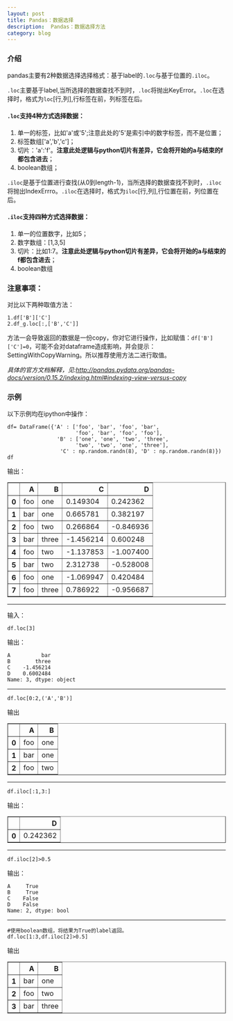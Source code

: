 ```yaml
---
layout: post
title: Pandas：数据选择
description:  Pandas：数据选择方法
category: blog
---
```


### 介绍

pandas主要有2种数据选择选择格式：基于label的`.loc`与基于位置的`.iloc`。

`.loc`主要基于label,当所选择的数据查找不到时，`.loc`将抛出KeyError。`.loc`在选择时，格式为`loc`[行,列],行标签在前，列标签在后。

#### `.loc`支持4种方式选择数据：
1. 单一的标签，比如'a'或'5';注意此处的'5'是索引中的数字标签，而不是位置；
2. 标签数组['a','b','c']；
3. 切片：'a':'f'。**注意此处逻辑与python切片有差异，它会将开始的a与结束的f都包含进去**；
4. boolean数组；


`.iloc`是基于位置进行查找(从0到length-1)，当所选择的数据查找不到时，`.iloc`将抛出IndexErrro。`.iloc`在选择时，格式为`iloc`[行,列],行位置在前，列位置在后。
#### `.iloc`支持四种方式选择数据：
1. 单一的位置数字，比如5；
2. 数字数组：[1,3,5]
3. 切片：比如1:7。**注意此处逻辑与python切片有差异，它会将开始的a与结束的f都包含进去**；
4. boolean数组


### 注意事项：
对比以下两种取值方法：

    1.df['B']['C']
    2.df_g.loc[:,['B','C']]

方法一会导致返回的数据是一份copy，你对它进行操作，比如赋值：`df['B']['C']=0`，可能不会对dataframe造成影响，并会提示：SettingWithCopyWarning。所以推荐使用方法二进行取值。

*具体的官方文档解释，见:http://pandas.pydata.org/pandas-docs/version/0.15.2/indexing.html#indexing-view-versus-copy*


### 示例
以下示例均在ipython中操作：

    df= DataFrame({'A' : ['foo', 'bar', 'foo', 'bar',
                          'foo', 'bar', 'foo', 'foo'],
                    'B' : ['one', 'one', 'two', 'three',
                          'two', 'two', 'one', 'three'],
                     'C' : np.random.randn(8), 'D' : np.random.randn(8)})
    df

 输出：
 
 
<table border="1" class="dataframe">
  <thead>
    <tr style="text-align: right;">
      <th></th>
      <th>A</th>
      <th>B</th>
      <th>C</th>
      <th>D</th>
    </tr>
  </thead>
  <tbody>
    <tr>
      <th>0</th>
      <td>foo</td>
      <td>one</td>
      <td>0.149304</td>
      <td>0.242362</td>
    </tr>
    <tr>
      <th>1</th>
      <td>bar</td>
      <td>one</td>
      <td>0.665781</td>
      <td>0.382197</td>
    </tr>
    <tr>
      <th>2</th>
      <td>foo</td>
      <td>two</td>
      <td>0.266864</td>
      <td>-0.846936</td>
    </tr>
    <tr>
      <th>3</th>
      <td>bar</td>
      <td>three</td>
      <td>-1.456214</td>
      <td>0.600248</td>
    </tr>
    <tr>
      <th>4</th>
      <td>foo</td>
      <td>two</td>
      <td>-1.137853</td>
      <td>-1.007400</td>
    </tr>
    <tr>
      <th>5</th>
      <td>bar</td>
      <td>two</td>
      <td>2.312738</td>
      <td>-0.528008</td>
    </tr>
    <tr>
      <th>6</th>
      <td>foo</td>
      <td>one</td>
      <td>-1.069947</td>
      <td>0.420484</td>
    </tr>
    <tr>
      <th>7</th>
      <td>foo</td>
      <td>three</td>
      <td>0.786922</td>
      <td>-0.956687</td>
    </tr>
  </tbody>
</table>

--------------------------------
输入：

    df.loc[3]

输出：

    A          bar
    B        three
    C    -1.456214
    D    0.6002484
    Name: 3, dtype: object

-----------------

    df.loc[0:2,('A','B')]

输出


<table border="1" class="dataframe">
  <thead>
    <tr style="text-align: right;">
      <th></th>
      <th>A</th>
      <th>B</th>
    </tr>
  </thead>
  <tbody>
    <tr>
      <th>0</th>
      <td>foo</td>
      <td>one</td>
    </tr>
    <tr>
      <th>1</th>
      <td>bar</td>
      <td>one</td>
    </tr>
    <tr>
      <th>2</th>
      <td>foo</td>
      <td>two</td>
    </tr>
  </tbody>
</table>


-----------------
    
    df.iloc[:1,3:]

输出：


<table border="1" class="dataframe">
  <thead>
    <tr style="text-align: right;">
      <th></th>
      <th>D</th>
    </tr>
  </thead>
  <tbody>
    <tr>
      <th>0</th>
      <td>0.242362</td>
    </tr>
  </tbody>
</table>


----------------------
    
    df.iloc[2]>0.5
    
    
输出：

    A     True
    B     True
    C    False
    D    False
    Name: 2, dtype: bool

--------------------------------
    #使用boolean数组，将结果为True的label返回。
    df.loc[1:3,df.iloc[2]>0.5]

输出

<table border="1" class="dataframe">
  <thead>
    <tr style="text-align: right;">
      <th></th>
      <th>A</th>
      <th>B</th>
    </tr>
  </thead>
  <tbody>
    <tr>
      <th>1</th>
      <td>bar</td>
      <td>one</td>
    </tr>
    <tr>
      <th>2</th>
      <td>foo</td>
      <td>two</td>
    </tr>
    <tr>
      <th>3</th>
      <td>bar</td>
      <td>three</td>
    </tr>
  </tbody>
</table>





[It'web]:    http://itweb.me  "It’web"

